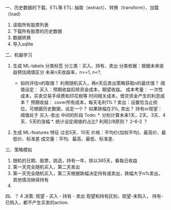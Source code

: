 一、历史数据的下载、ETL等
ETL: 抽取（extract）、转换（transform）、加载（load）
1. 读取所有股票列表
2. 下载所有股票的历史数据
3. 数据转换
4. 导入sqlite

二、机器学习
1. 生成 ML-labels 分类标签
分三类：买入、持有、卖出
分类依据：根据未来收益预估阈值区分
    未来n天收益率，n>=1, n<?, 
    * 如何评估n的取值？ 利用随机买入，再n天后卖出策略获取n的最优值？
阈值设定： 
    买入：预期收益扣除资金成本，期望收益。
        成本考量：
            一次性成本，买卖交易手续费和印花税等
            时间相关成本，借贷资金产生的利息成本？
        预期收益：
            cover所有成本，每天毛利1% ?
    卖出：设置恰当止损位，可根据历史数据，设定一个？
        如果跌幅在3%, 卖出？
    持有or观望：阈值处于 买入-卖出 中间的阶段 
Todo:
    *. 分别计算未来1天，2天、3天、4天、5天的涨幅
    *. 统计设定阈值的占比? 利用2/8原则？ 2-6-2 ？


2. 生成 ML-features 特征
过去5天、10天
价格：平均价(加权平均)、最高价、最低价、标准差 
成交量：平均、最高、最低、标准差、

三、策略模拟
1. 随机的日期、股票，挑选，持有一年，除以365天，看每日收益
2. 第一天完全随机买入，第二天卖出
3. 第一天完全随机买入，第二天根据跌幅决定持有或卖出，跌幅大于n%卖出，其他情况继续持有
4.  

四、？
4 决策: 观望 - 买入 - 持有 - 卖出 
观望和持有区别，观望-未购入， 持有-已购入，都不产生买卖的action.